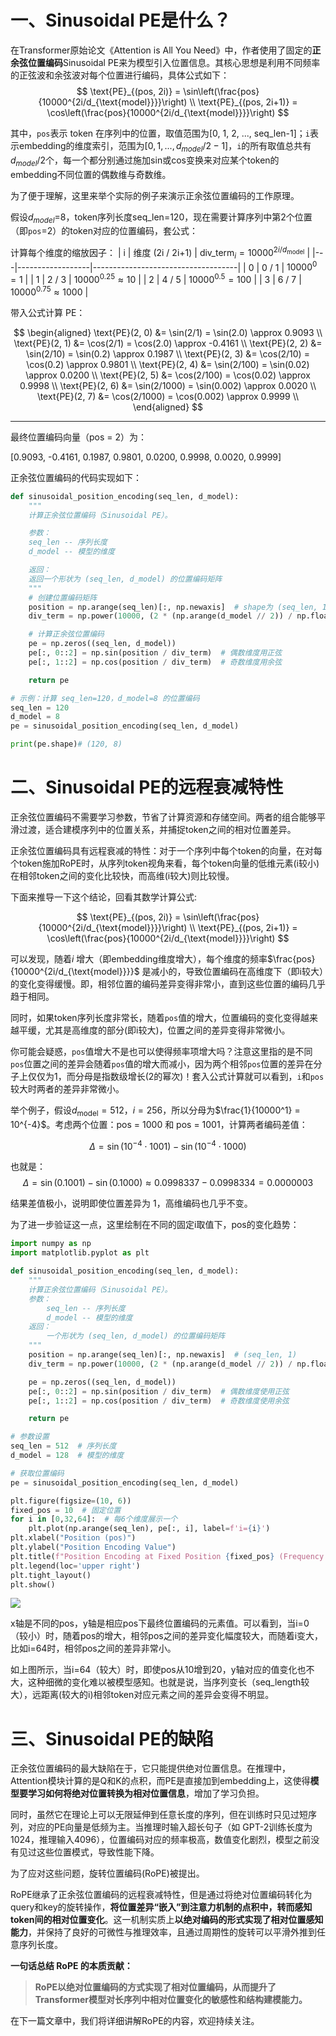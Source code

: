 
# 一、Sinusoidal PE是什么？
在Transformer原始论文《Attention is All You Need》中，作者使用了固定的**正余弦位置编码**Sinusoidal PE来为模型引入位置信息。其核心思想是利用不同频率的正弦波和余弦波对每个位置进行编码，具体公式如下：
$$
\text{PE}_{(pos, 2i)} = \sin\left(\frac{pos}{10000^{2i/d_{\text{model}}}}\right) \\
\text{PE}_{(pos, 2i+1)} = \cos\left(\frac{pos}{10000^{2i/d_{\text{model}}}}\right)
$$

其中，`pos`表示 token 在序列中的位置，取值范围为[0, 1, 2, ..., seq_len-1]；`i`表示embedding的维度索引，范围为$[0, 1, ..., d_{model}/2 - 1]$，`i`的所有取值总共有$d_{model}/2$个，每一个都分别通过施加sin或cos变换来对应某个token的embedding不同位置的偶数维与奇数维。


为了便于理解，这里来举个实际的例子来演示正余弦位置编码的工作原理。

假设$d_{model}$=8，token序列长度seq_len=120，现在需要计算序列中第2个位置（即`pos`=2）的token对应的位置编码，套公式：

计算每个维度的缩放因子：
| i | 维度 (2i / 2i+1) | $\text{div\_term}_i = 10000^{2i/d_{\text{model}}}$ |
|---|------------------|------------------------------------|
| 0 | 0 / 1            | $10000^{0} = 1$                    |
| 1 | 2 / 3            | $10000^{0.25} \approx 10$          |
| 2 | 4 / 5            | $10000^{0.5} = 100$                |
| 3 | 6 / 7            | $10000^{0.75} \approx 1000$        |

带入公式计算 PE：

$$
\begin{aligned}
\text{PE}(2, 0) &= \sin(2/1) = \sin(2.0) \approx 0.9093 \\
\text{PE}(2, 1) &= \cos(2/1) = \cos(2.0) \approx -0.4161 \\
\text{PE}(2, 2) &= \sin(2/10) = \sin(0.2) \approx 0.1987 \\
\text{PE}(2, 3) &= \cos(2/10) = \cos(0.2) \approx 0.9801 \\
\text{PE}(2, 4) &= \sin(2/100) = \sin(0.02) \approx 0.0200 \\
\text{PE}(2, 5) &= \cos(2/100) = \cos(0.02) \approx 0.9998 \\
\text{PE}(2, 6) &= \sin(2/1000) = \sin(0.002) \approx 0.0020 \\
\text{PE}(2, 7) &= \cos(2/1000) = \cos(0.002) \approx 0.9999 \\
\end{aligned}
$$

---

最终位置编码向量（pos = 2）为：

[0.9093, -0.4161, 0.1987, 0.9801, 0.0200, 0.9998, 0.0020, 0.9999]

正余弦位置编码的代码实现如下：

```python
def sinusoidal_position_encoding(seq_len, d_model):
    """
    计算正余弦位置编码（Sinusoidal PE）。

    参数：
    seq_len -- 序列长度
    d_model -- 模型的维度

    返回：
    返回一个形状为 (seq_len, d_model) 的位置编码矩阵
    """
    # 创建位置编码矩阵
    position = np.arange(seq_len)[:, np.newaxis]  # shape为 (seq_len, 1)
    div_term = np.power(10000, (2 * (np.arange(d_model // 2)) / np.float32(d_model)))  # 频率缩放因子

    # 计算正余弦位置编码
    pe = np.zeros((seq_len, d_model))
    pe[:, 0::2] = np.sin(position / div_term)  # 偶数维度用正弦
    pe[:, 1::2] = np.cos(position / div_term)  # 奇数维度用余弦

    return pe

# 示例：计算 seq_len=120，d_model=8 的位置编码
seq_len = 120
d_model = 8
pe = sinusoidal_position_encoding(seq_len, d_model)

print(pe.shape)# (120, 8)
```

# 二、Sinusoidal PE的远程衰减特性

正余弦位置编码不需要学习参数，节省了计算资源和存储空间。两者的组合能够平滑过渡，适合建模序列中的位置关系，并捕捉token之间的相对位置差异。

正余弦位置编码具有远程衰减的特性：对于一个序列中每个token的向量，在对每个token施加RoPE时，从序列token视角来看，每个token向量的低维元素(i较小)在相邻token之间的变化比较快，而高维(i较大)则比较慢。

下面来推导一下这个结论，回看其数学计算公式:

$$
\text{PE}_{(pos, 2i)} = \sin\left(\frac{pos}{10000^{2i/d_{\text{model}}}}\right) \\
\text{PE}_{(pos, 2i+1)} = \cos\left(\frac{pos}{10000^{2i/d_{\text{model}}}}\right)
$$

可以发现，随着$i$ 增大（即embedding维度增大），每个维度的频率$\frac{pos}{10000^{2i/d_{\text{model}}}}$ 是减小的，导致位置编码在高维度下（即i较大）的变化变得缓慢。即，相邻位置的编码差异变得非常小，直到这些位置的编码几乎趋于相同。

同时，如果token序列长度非常长，随着`pos`值的增大，位置编码的变化变得越来越平缓，尤其是高维度的部分(即i较大)，位置之间的差异变得非常微小。

你可能会疑惑，`pos`值增大不是也可以使得频率项增大吗？注意这里指的是不同`pos`位置之间的差异会随着`pos`值的增大而减小，因为两个相邻`pos`位置的差异在分子上仅仅为1，而分母是指数级增长(2的幂次)！套入公式计算就可以看到，`i`和`pos`较大时两者的差异非常微小。

举个例子，假设$d_{\text{model}} = 512$，$i = 256$，所以分母为$\frac{1}{10000^1} = 10^{-4}$。考虑两个位置：pos = 1000 和 pos = 1001，计算两者编码差值：
   
$$
\Delta = \sin(10^{-4} \cdot 1001) - \sin(10^{-4} \cdot 1000)
$$

也就是：
$$
\Delta = \sin(0.1001) - \sin(0.1000) \approx 0.0998337 - 0.0998334 = 0.0000003
$$

结果差值极小，说明即使位置差异为 1，高维编码也几乎不变。

为了进一步验证这一点，这里绘制在不同的固定i取值下，pos的变化趋势：
```python
import numpy as np
import matplotlib.pyplot as plt

def sinusoidal_position_encoding(seq_len, d_model):
    """
    计算正余弦位置编码（Sinusoidal PE）。
    参数：
        seq_len -- 序列长度
        d_model -- 模型的维度
    返回：
        一个形状为 (seq_len, d_model) 的位置编码矩阵
    """
    position = np.arange(seq_len)[:, np.newaxis]  # (seq_len, 1)
    div_term = np.power(10000, (2 * (np.arange(d_model // 2)) / np.float32(d_model)))  # (d_model/2,)

    pe = np.zeros((seq_len, d_model))
    pe[:, 0::2] = np.sin(position / div_term)  # 偶数维度使用正弦
    pe[:, 1::2] = np.cos(position / div_term)  # 奇数维度使用余弦

    return pe

# 参数设置
seq_len = 512  # 序列长度
d_model = 128  # 模型的维度

# 获取位置编码
pe = sinusoidal_position_encoding(seq_len, d_model)

plt.figure(figsize=(10, 6))
fixed_pos = 10  # 固定位置
for i in [0,32,64]:  # 每6个维度展示一个
    plt.plot(np.arange(seq_len), pe[:, i], label=f'i={i}')
plt.xlabel("Position (pos)")
plt.ylabel("Position Encoding Value")
plt.title(f"Position Encoding at Fixed Position {fixed_pos} (Frequency Decrease with i)")
plt.legend(loc='upper right')
plt.tight_layout()
plt.show()
```
![](1.png)

x轴是不同的pos，y轴是相应pos下最终位置编码的元素值。可以看到，当i=0（较小）时，随着pos的增大，相邻pos之间的差异变化幅度较大，而随着i变大，比如i=64时，相邻pos之间的差异非常小。

如上图所示，当i=64（较大）时，即使pos从10增到20，y轴对应的值变化也不大，这种细微的变化难以被模型感知。也就是说，当序列变长（seq_length较大），远距离(较大的i)相邻token对应元素之间的差异会变得不明显。

# 三、Sinusoidal PE的缺陷

正余弦位置编码的最大缺陷在于，它只能提供绝对位置信息。在推理中，Attention模块计算的是Q和K的点积，而PE是直接加到embedding上，这使得**模型要学习如何将绝对位置转换为相对位置信息**，增加了学习负担。

同时，虽然它在理论上可以无限延伸到任意长度的序列，但在训练时只见过短序列，对应的PE向量是低频为主。当推理时输入超长句子（如 GPT-2训练长度为1024，推理输入4096），位置编码对应的频率极高，数值变化剧烈，模型之前没有见过这些位置模式，导致性能下降。

为了应对这些问题，旋转位置编码(RoPE)被提出。

RoPE继承了正余弦位置编码的远程衰减特性，但是通过将绝对位置编码转化为query和key的旋转操作，**将位置差异“嵌入”到注意力机制的点积中，转而感知token间的相对位置变化**。这一机制实质上**以绝对编码的形式实现了相对位置感知能力**，并保持了良好的可微性与推理效率，且通过周期性的旋转可以平滑外推到任意序列长度。

**一句话总结 RoPE 的本质贡献：**  
> **RoPE以绝对位置编码的方式实现了相对位置编码，从而提升了Transformer模型对长序列中相对位置变化的敏感性和结构建模能力。**

在下一篇文章中，我们将详细讲解RoPE的内容，欢迎持续关注。
